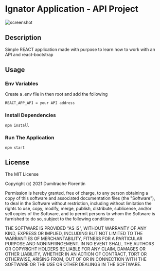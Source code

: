 # Ignator Application - API Project

![screenshot](https://github.com/DumitracheFlorentin/Ignator-API-Project-/blob/main/img/screenshot.png)

## Description

Simple REACT application made with purpose to learn how to work with an API and react-bootstrap

## Usage

### Env Variables

Create a .env file in then root and add the following

```
REACT_APP_API = your API address
```

### Install Dependencies

```
npm install
```

### Run The Application

```
npm start
```

## License

The MIT License

Copyright (c) 2021 Dumitrache Florentin

Permission is hereby granted, free of charge, to any person obtaining a copy of this software and associated documentation files (the "Software"), to deal in the Software without restriction, including without limitation the rights to use, copy, modify, merge, publish, distribute, sublicense, and/or sell copies of the Software, and to permit persons to whom the Software is furnished to do so, subject to the following conditions:

THE SOFTWARE IS PROVIDED "AS IS", WITHOUT WARRANTY OF ANY KIND, EXPRESS OR IMPLIED, INCLUDING BUT NOT LIMITED TO THE WARRANTIES OF MERCHANTABILITY, FITNESS FOR A PARTICULAR PURPOSE AND NONINFRINGEMENT. IN NO EVENT SHALL THE AUTHORS OR COPYRIGHT HOLDERS BE LIABLE FOR ANY CLAIM, DAMAGES OR OTHER LIABILITY, WHETHER IN AN ACTION OF CONTRACT, TORT OR OTHERWISE, ARISING FROM, OUT OF OR IN CONNECTION WITH THE SOFTWARE OR THE USE OR OTHER DEALINGS IN THE SOFTWARE.
